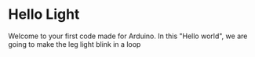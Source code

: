 # Hello Light

Welcome to your first code made for Arduino. In this "Hello world", we are going to make the leg light blink in a loop